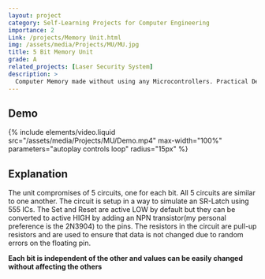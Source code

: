 ```yaml
---
layout: project
category: Self-Learning Projects for Computer Engineering
importance: 2
Link: /projects/Memory Unit.html
img: /assets/media/Projects/MU/MU.jpg
title: 5 Bit Memory Unit
grade: A
related_projects: [Laser Security System]
description: >
  Computer Memory made without using any Microcontrollers. Practical Demonstration of the SR Latch.
---
```


## Demo
{% include elements/video.liquid src="/assets/media/Projects/MU/Demo.mp4" max-width="100%" parameters="autoplay controls loop" radius="15px" %}

## Explanation

The unit compromises of 5 circuits, one for each bit. All 5 circuits are similar to one another. The circuit is setup in a way to simulate an SR-Latch using 555 ICs. The Set and Reset are active LOW by default but they can be converted to active HIGH by adding an NPN transistor(my personal preference is the 2N3904) to the pins. The resistors in the circuit are pull-up resistors and are used to ensure that data is not changed due to random errors on the floating pin.

**Each bit is independent of the other and values can be easily changed without affecting the others**
